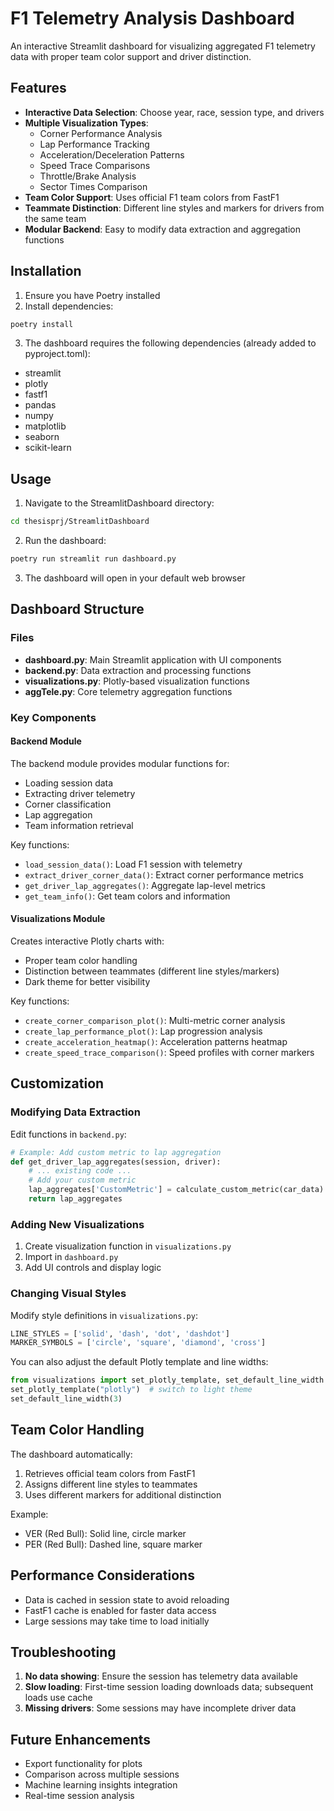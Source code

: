 # F1 Telemetry Analysis Dashboard

An interactive Streamlit dashboard for visualizing aggregated F1 telemetry data with proper team color support and driver distinction.

## Features

- **Interactive Data Selection**: Choose year, race, session type, and drivers
- **Multiple Visualization Types**:
  - Corner Performance Analysis
  - Lap Performance Tracking
  - Acceleration/Deceleration Patterns
  - Speed Trace Comparisons
  - Throttle/Brake Analysis
  - Sector Times Comparison
- **Team Color Support**: Uses official F1 team colors from FastF1
- **Teammate Distinction**: Different line styles and markers for drivers from the same team
- **Modular Backend**: Easy to modify data extraction and aggregation functions

## Installation

1. Ensure you have Poetry installed
2. Install dependencies:
```bash
poetry install
```

3. The dashboard requires the following dependencies (already added to pyproject.toml):
- streamlit
- plotly
- fastf1
- pandas
- numpy
- matplotlib
- seaborn
- scikit-learn

## Usage

1. Navigate to the StreamlitDashboard directory:
```bash
cd thesisprj/StreamlitDashboard
```

2. Run the dashboard:
```bash
poetry run streamlit run dashboard.py
```

3. The dashboard will open in your default web browser

## Dashboard Structure

### Files

- **dashboard.py**: Main Streamlit application with UI components
- **backend.py**: Data extraction and processing functions
- **visualizations.py**: Plotly-based visualization functions
- **aggTele.py**: Core telemetry aggregation functions

### Key Components

#### Backend Module
The backend module provides modular functions for:
- Loading session data
- Extracting driver telemetry
- Corner classification
- Lap aggregation
- Team information retrieval

Key functions:
- `load_session_data()`: Load F1 session with telemetry
- `extract_driver_corner_data()`: Extract corner performance metrics
- `get_driver_lap_aggregates()`: Aggregate lap-level metrics
- `get_team_info()`: Get team colors and information

#### Visualizations Module
Creates interactive Plotly charts with:
- Proper team color handling
- Distinction between teammates (different line styles/markers)
- Dark theme for better visibility

Key functions:
- `create_corner_comparison_plot()`: Multi-metric corner analysis
- `create_lap_performance_plot()`: Lap progression analysis
- `create_acceleration_heatmap()`: Acceleration patterns heatmap
- `create_speed_trace_comparison()`: Speed profiles with corner markers

## Customization

### Modifying Data Extraction

Edit functions in `backend.py`:
```python
# Example: Add custom metric to lap aggregation
def get_driver_lap_aggregates(session, driver):
    # ... existing code ...
    # Add your custom metric
    lap_aggregates['CustomMetric'] = calculate_custom_metric(car_data)
    return lap_aggregates
```

### Adding New Visualizations

1. Create visualization function in `visualizations.py`
2. Import in `dashboard.py`
3. Add UI controls and display logic

### Changing Visual Styles

Modify style definitions in `visualizations.py`:
```python
LINE_STYLES = ['solid', 'dash', 'dot', 'dashdot']
MARKER_SYMBOLS = ['circle', 'square', 'diamond', 'cross']
```

You can also adjust the default Plotly template and line widths:
```python
from visualizations import set_plotly_template, set_default_line_width
set_plotly_template("plotly")  # switch to light theme
set_default_line_width(3)
```

## Team Color Handling

The dashboard automatically:
1. Retrieves official team colors from FastF1
2. Assigns different line styles to teammates
3. Uses different markers for additional distinction

Example:
- VER (Red Bull): Solid line, circle marker
- PER (Red Bull): Dashed line, square marker

## Performance Considerations

- Data is cached in session state to avoid reloading
- FastF1 cache is enabled for faster data access
- Large sessions may take time to load initially

## Troubleshooting

1. **No data showing**: Ensure the session has telemetry data available
2. **Slow loading**: First-time session loading downloads data; subsequent loads use cache
3. **Missing drivers**: Some sessions may have incomplete driver data

## Future Enhancements

- Export functionality for plots
- Comparison across multiple sessions
- Machine learning insights integration
- Real-time session analysis 

